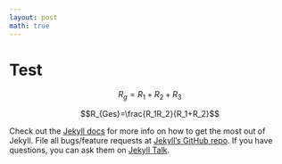 ```yaml
---
layout: post
math: true
---
```


# Test

$$R_g=R_1+R_2+R_3$$ 

$$R_{Ges}=\frac{R_1R_2}{R_1+R_2}$$


Check out the [Jekyll docs][jekyll-docs] for more info on how to get the most out of Jekyll. File all bugs/feature requests at [Jekyll’s GitHub repo][jekyll-gh]. If you have questions, you can ask them on [Jekyll Talk][jekyll-talk].

[jekyll-docs]: http://jekyllrb.com/docs/home
[jekyll-gh]:   https://github.com/jekyll/jekyll
[jekyll-talk]: https://talk.jekyllrb.com/
